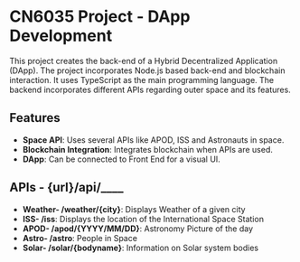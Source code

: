 # CN6035 Project - DApp Development
This project creates the back-end of a Hybrid Decentralized Application (DApp). The project incorporates Node.js based back-end and blockchain interaction. It uses TypeScript as the main programming language. 
The backend incorporates different APIs regarding outer space and its features.

## Features
- **Space API**: Uses several APIs like APOD, ISS and Astronauts in space.
- **Blockchain Integration**: Integrates blockchain when APIs are used.
- **DApp**: Can be connected to Front End for a visual UI.

## APIs - {url}/api/____
- **Weather- /weather/{city}**: Displays Weather of a given city
- **ISS- /iss**: Displays the location of the International Space Station
- **APOD- /apod/{YYYY/MM/DD}**: Astronomy Picture of the day
- **Astro- /astro**: People in Space
- **Solar- /solar/{bodyname}**: Information on Solar system bodies

